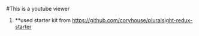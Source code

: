 #This is a youtube viewer

1. **used starter kit from https://github.com/coryhouse/pluralsight-redux-starter
